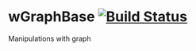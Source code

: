 
# wGraphBase [![Build Status](https://travis-ci.org/Wandalen/wGraphBase.svg?branch=master)](https://travis-ci.org/Wandalen/wGraphBase)

Manipulations with graph








